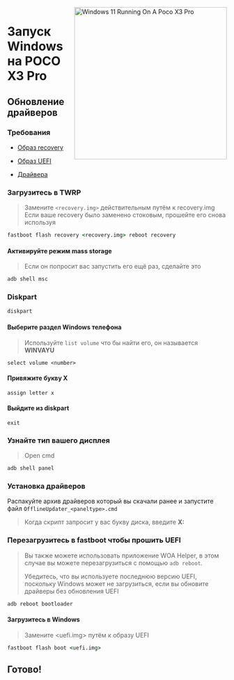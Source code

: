 <img align="right" src="https://github.com/woa-vayu/src_vayu_windows/blob/main/2Poco X3 Pro Windows.png" width="350" alt="Windows 11 Running On A Poco X3 Pro">


# Запуск Windows на POCO X3 Pro

## Обновление драйверов 

### Требования 
- [Образ recovery](https://github.com/woa-vayu-archive/Port-Windows-11-POCO-X3-Pro/releases/tag/Recoveries)

- [Образ UEFI](https://github.com/woa-vayu/msmnilePkg/releases/latest)

- [Драйвера](https://github.com/woa-vayu/Vayu-Drivers/releases/latest)

### Загрузитесь в TWRP
> Замените `<recovery.img>` действительным путём к recovery.img
> Если ваше recovery было заменено стоковым, прошейте его снова используя
```cmd
fastboot flash recovery <recovery.img> reboot recovery
```

#### Активируйте режим mass storage 
> Если он попросит вас запустить его ещё раз, сделайте это
```cmd
adb shell msc
```

### Diskpart
```cmd
diskpart
```

#### Выберите раздел Windows телефона
> Используйте `list volume` что бы найти его, он называется **WINVAYU**
```diskpart
select volume <number>
```

#### Привяжите букву X
```diskpart
assign letter x
```

#### Выйдите из diskpart
```diskpart
exit
```

### Узнайте тип вашего дисплея 
> Open cmd
```cmd
adb shell panel
```

### Установка драйверов 
Распакуйте архив драйверов который вы скачали ранее и запустите файл `OfflineUpdater_<paneltype>.cmd` 
> Когда скрипт запросит у вас букву диска, введите **X:**
  
### Перезагрузитесь в fastboot чтобы прошить UEFI
> Вы также можете использовать приложение WOA Helper, в этом случае вы можете перезагрузиться с помощью ``adb reboot``.
>
> Убедитесь, что вы используете последнюю версию UEFI, поскольку Windows может не загрузиться, если вы обновите драйверы без обновления UEFI
```cmd
adb reboot bootloader
```

#### Загрузитесь в Windows
> Замените <uefi.img> путём к образу UEFI 
```cmd
fastboot flash boot <uefi.img>
```
## Готово!

